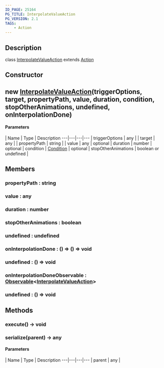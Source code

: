 ```yaml
---
ID_PAGE: 25164
PG_TITLE: InterpolateValueAction
PG_VERSION: 2.1
TAGS:
    - Action
---
```

## Description

class [InterpolateValueAction](/classes/3.1/InterpolateValueAction) extends [Action](/classes/3.1/Action)



## Constructor

## new [InterpolateValueAction](/classes/3.1/InterpolateValueAction)(triggerOptions, target, propertyPath, value, duration, condition, stopOtherAnimations, undefined, onInterpolationDone)



#### Parameters
 | Name | Type | Description
---|---|---|---
 | triggerOptions | any | 
 | target | any | 
 | propertyPath | string | 
 | value | any | 
optional | duration | number | 
optional | condition | [Condition](/classes/3.1/Condition) | 
optional | stopOtherAnimations | boolean or undefined | 
## Members

### propertyPath : string


### value : any


### duration : number


### stopOtherAnimations : boolean


### undefined : undefined


### onInterpolationDone : () =&gt; () =&gt; void


### undefined : () =&gt; void


### onInterpolationDoneObservable : [Observable](/classes/3.1/Observable)&lt;[InterpolateValueAction](/classes/3.1/InterpolateValueAction)&gt;


### undefined : () =&gt; void


## Methods

### execute() &rarr; void


### serialize(parent) &rarr; any



#### Parameters
 | Name | Type | Description
---|---|---|---
 | parent | any | 


